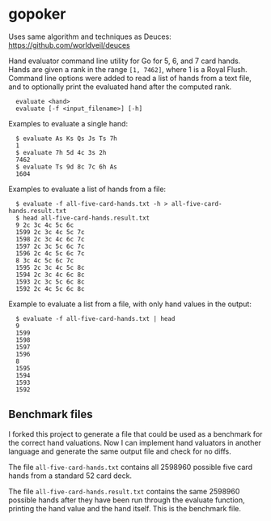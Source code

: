 gopoker
=====

Uses same algorithm and techniques as Deuces: 
https://github.com/worldveil/deuces

Hand evaluator command line utility for Go for 5, 6, and 7 card hands. Hands are given a rank in the range `[1, 7462]`, where 1 is a Royal Flush.
Command line options were added to read a list of hands from a text file, and to optionally print the evaluated hand after the computed rank.

```
  evaluate <hand>
  evaluate [-f <input_filename>] [-h]
```

Examples to evaluate a single hand:
```
  $ evaluate As Ks Qs Js Ts 7h
  1
  $ evaluate 7h 5d 4c 3s 2h
  7462
  $ evaluate Ts 9d 8c 7c 6h As
  1604
```

Examples to evaluate a list of hands from a file:
```
  $ evaluate -f all-five-card-hands.txt -h > all-five-card-hands.result.txt
  $ head all-five-card-hands.result.txt
  9 2c 3c 4c 5c 6c
  1599 2c 3c 4c 5c 7c
  1598 2c 3c 4c 6c 7c
  1597 2c 3c 5c 6c 7c
  1596 2c 4c 5c 6c 7c
  8 3c 4c 5c 6c 7c
  1595 2c 3c 4c 5c 8c
  1594 2c 3c 4c 6c 8c
  1593 2c 3c 5c 6c 8c
  1592 2c 4c 5c 6c 8c
```

Example to evaluate a list from a file, with only hand values in the output:
```
  $ evaluate -f all-five-card-hands.txt | head
  9
  1599
  1598
  1597
  1596
  8
  1595
  1594
  1593
  1592
```

## Benchmark files

I forked this project to generate a file that could be used as a benchmark for the
correct hand valuations. Now I can implement hand valuators in another language and
generate the same output file and check for no diffs.

The file `all-five-card-hands.txt` contains all 2598960 possible five card hands from
a standard 52 card deck.

The file `all-five-card-hands.result.txt` contains the same 2598960 possible hands after
they have been run through the evaluate function, printing the hand value and the hand
itself. This is the benchmark file.
